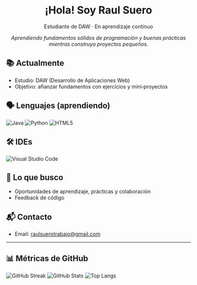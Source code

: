 <h1 align="center">¡Hola! Soy Raul Suero</h1>
<p align="center">
  Estudiante de DAW · En aprendizaje continuo
</p>

<p align="center">
  <em>Aprendiendo fundamentos sólidos de programación y buenas prácticas mientras construyo proyectos pequeños.</em>
</p>

## 📚 Actualmente
- Estudio: DAW (Desarrollo de Aplicaciones Web)
- Objetivo: afianzar fundamentos con ejercicios y mini‑proyectos

## 🗣️ Lenguajes (aprendiendo)
<p align="left">
  <!-- Java -->
  <img alt="Java" src="https://img.shields.io/badge/Java-000?style=for-the-badge&logo=java&logoColor=E11F21">
  <!-- Python -->
  <img alt="Python" src="https://img.shields.io/badge/Python-000?style=for-the-badge&logo=python&logoColor=3776AB">
  <!-- HTML5 -->
  <img alt="HTML5" src="https://img.shields.io/badge/HTML5-000?style=for-the-badge&logo=html5&logoColor=E34F26">
</p>

## 🛠️ IDEs
<p align="left">
  <!-- VS Code -->
  <img alt="Visual Studio Code" src="https://img.shields.io/badge/VS%20Code-000?style=for-the-badge&logo=visualstudiocode&logoColor=22A6F2">
</p>

## 🧭 Lo que busco
- Oportunidades de aprendizaje, prácticas y colaboración
- Feedback de código

## 📬 Contacto
- Email: raulsuerotrabajo@gmail.com

---

## 📊 Métricas de GitHub

![GitHub Streak](https://streak-stats.demolab.com?user=Suerooo&theme=transparent&hide_border=true)
![GitHub Stats](https://github-readme-stats.vercel.app/api?username=Suerooo&show_icons=true&theme=transparent&hide_border=true)
![Top Langs](https://github-readme-stats.vercel.app/api/top-langs/?username=Suerooo&layout=compact&theme=transparent&hide_border=true)
